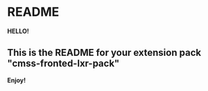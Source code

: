 # README

**HELLO!**

## This is the README for your extension pack "cmss-fronted-lxr-pack"


**Enjoy!**
